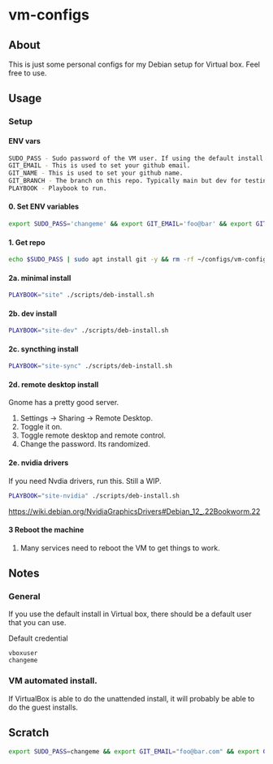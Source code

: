 # vm-configs

## About

This is just some personal configs for my Debian setup for Virtual box. Feel free to use. 





## Usage

### Setup

#### ENV vars

```sh
SUDO_PASS - Sudo password of the VM user. If using the default install it shoul be changeme.
GIT_EMAIL - This is used to set your github email.
GIT_NAME - This is used to set your github name.
GIT_BRANCH - The branch on this repo. Typically main but dev for testing out new features.
PLAYBOOK - Playbook to run.
```

#### 0. Set ENV variables

```sh
export SUDO_PASS='changeme' && export GIT_EMAIL='foo@bar' && export GIT_NAME='Hubert Wong' && export GIT_BRANCH='main'
```

#### 1. Get repo

```sh
echo $SUDO_PASS | sudo apt install git -y && rm -rf ~/configs/vm-configs && mkdir -p ~/configs/ && cd ~/configs/ && git clone https://github.com/hubertwwong/vm-configs.git && cd vm-configs && git checkout $GIT_BRANCH
```

#### 2a. minimal install

```sh
PLAYBOOK="site" ./scripts/deb-install.sh
```

#### 2b. dev install

```sh
PLAYBOOK="site-dev" ./scripts/deb-install.sh
```

#### 2c. syncthing install

```sh
PLAYBOOK="site-sync" ./scripts/deb-install.sh
```

#### 2d. remote desktop install

Gnome has a pretty good server.
1. Settings -> Sharing -> Remote Desktop.
2. Toggle it on.
3. Toggle remote desktop and remote control.
4. Change the password. Its randomized.


#### 2e. nvidia drivers

If you need Nvdia drivers, run this. Still a WIP.

```sh
PLAYBOOK="site-nvidia" ./scripts/deb-install.sh
```

https://wiki.debian.org/NvidiaGraphicsDrivers#Debian_12_.22Bookworm.22

#### 3 Reboot the machine

1. Many services need to reboot the VM to get things to work.





## Notes

### General

If you use the default install in Virtual box, there should be a default user that you can use.

Default credential

```
vboxuser
changeme
```

### VM automated install.

If VirtualBox is able to do the unattended install, it will probably be able to do the guest installs.

## Scratch

```sh
export SUDO_PASS=changeme && export GIT_EMAIL="foo@bar.com" && export GIT_NAME="Hubert Wong" && rm -rf ~/zzz/xubuntuDesktopConfig && mkdir -p ~/zzz/xubuntuDesktopConfig && cd ~/zzz/xubuntuDesktopConfig && echo $SUDO_PASS | sudo -S apt update && echo $SUDO_PASS | sudo -S apt -y upgrade && echo $SUDO_PASS | sudo -S apt -y autoclean && echo $SUDO_PASS | sudo -S apt -y autoremove && echo $SUDO_PASS | sudo -S apt -y install ansible git && git clone https://github.com/hubertwwong/xubuntuDesktopConfig.git . && ansible-playbook -v --extra-vars "ansible_become_pass=$SUDO_PASS" prod/initialSetup/site-deb.yaml
```